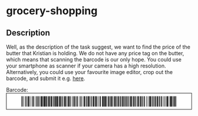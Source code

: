 # grocery-shopping
## Description

Well, as the description of the task suggest, we want to find the price of the butter that Kristian is holding. We do not have any price tag on the butter, which means that scanning the barcode is our only hope. You could use your smartphone as scanner if your camera has a high resolution. Alternatively, you could use your favourite image editor, crop out the barcode, and submit it e.g. [here](https://zxing.org/w/decode.jspx).

Barcode:
![Barcode](./writeup/barcode.png)